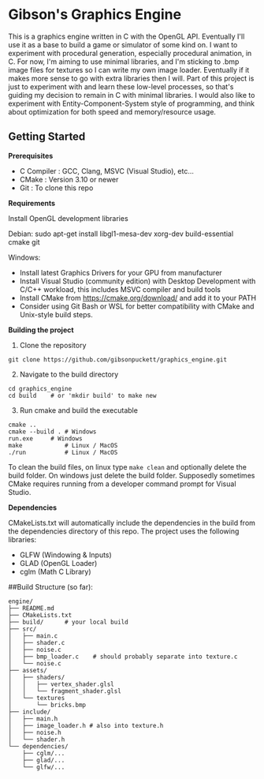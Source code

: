 # Gibson's Graphics Engine

This is a graphics engine written in C with the OpenGL API. Eventually I'll use it as a base to build a game or simulator of some kind on. I want to experiment with procedural generation, especially procedural animation, in C. For now, I'm aiming to use minimal libraries, and I'm sticking to .bmp image files for textures so I can write my own image loader. Eventually if it makes more sense to go with extra libraries then I will. Part of this project is just to experiment with and learn these low-level processes, so that's guiding my decision to remain in C with minimal libraries. I would also like to experiment with Entity-Component-System style of programming, and think about optimization for both speed and memory/resource usage.

## Getting Started

**Prerequisites**

* C Compiler : GCC, Clang, MSVC (Visual Studio), etc...
* CMake      : Version 3.10 or newer
* Git        : To clone this repo

**Requirements**

Install OpenGL development libraries

Debian:
sudo apt-get install libgl1-mesa-dev xorg-dev build-essential cmake git

Windows:
- Install latest Graphics Drivers for your GPU from manufacturer
- Install Visual Studio (community edition) with Desktop Development with C/C++ workload, this includes MSVC compiler and build tools
- Install CMake from https://cmake.org/download/ and add it to your PATH
- Consider using Git Bash or WSL for better compatibility with CMake and Unix-style build steps.

**Building the project**

1. Clone the repository
```
git clone https://github.com/gibsonpuckett/graphics_engine.git
```

2. Navigate to the build directory
```
cd graphics_engine
cd build	# or 'mkdir build' to make new 
```

3. Run cmake and build the executable
```
cmake ..
cmake --build . # Windows
run.exe 	# Windows
make  	        # Linux / MacOS
./run 	        # Linux / MacOS
```
To clean the build files, on linux type `make clean` and optionally delete the build folder. On windows just delete the build folder. Supposedly sometimes CMake requires running from a developer command prompt for Visual Studio.

**Dependencies**

CMakeLists.txt will automatically include the dependencies in the build from the dependencies directory of this repo. The project uses the following libraries:
* GLFW (Windowing & Inputs)
* GLAD (OpenGL Loader)
* cglm (Math C Library)

##Build Structure (so far):
```
engine/
├── README.md
├── CMakeLists.txt
├── build/		# your local build
├── src/
│   ├── main.c
│   ├── shader.c
│   ├── noise.c
│   ├── bmp_loader.c	# should probably separate into texture.c
│   └── noise.c
├── assets/
│   ├── shaders/
│   │   ├── vertex_shader.glsl
│   │   └── fragment_shader.glsl
│   └── textures
│       └── bricks.bmp
├── include/
│   ├── main.h
│   ├── image_loader.h # also into texture.h
│   ├── noise.h
│   └── shader.h
└── dependencies/
    ├── cglm/...
    ├── glad/...
    └── glfw/...
```
